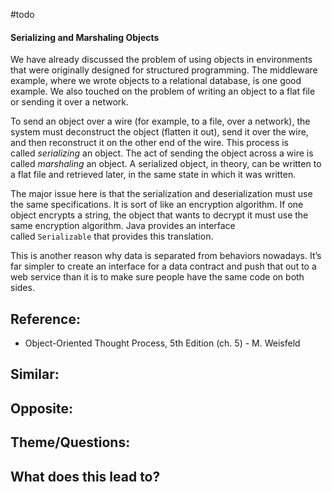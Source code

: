 #todo 

#### Serializing and Marshaling Objects

We have already discussed the problem of using objects in environments that were originally designed for structured programming. The middleware example, where we wrote objects to a relational database, is one good example. We also touched on the problem of writing an object to a flat file or sending it over a network.

To send an object over a wire (for example, to a file, over a network), the system must deconstruct the object (flatten it out), send it over the wire, and then reconstruct it on the other end of the wire. This process is called _serializing_ an object. The act of sending the object across a wire is called _marshaling_ an object. A serialized object, in theory, can be written to a flat file and retrieved later, in the same state in which it was written.

The major issue here is that the serialization and deserialization must use the same specifications. It is sort of like an encryption algorithm. If one object encrypts a string, the object that wants to decrypt it must use the same encryption algorithm. Java provides an interface called `Serializable` that provides this translation.

This is another reason why data is separated from behaviors nowadays. It’s far simpler to create an interface for a data contract and push that out to a web service than it is to make sure people have the same code on both sides.

## Reference:
- Object-Oriented Thought Process, 5th Edition (ch. 5) - M. Weisfeld

## Similar:

## Opposite: 

## Theme/Questions:

## What does this lead to?